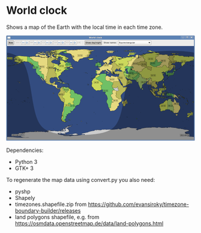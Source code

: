 World clock
===========

Shows a map of the Earth with the local time in each time zone.

![Screenshot](screenshot.png)

Dependencies:

- Python 3
- GTK+ 3

To regenerate the map data using convert.py you also need:

- pyshp
- Shapely
- timezones.shapefile.zip from https://github.com/evansiroky/timezone-boundary-builder/releases
- land polygons shapefile, e.g. from https://osmdata.openstreetmap.de/data/land-polygons.html
